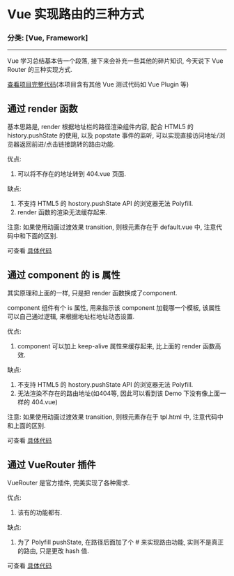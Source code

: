 # Vue 实现路由的三种方式
### 分类: [Vue, Framework]
---

Vue 学习总结基本告一个段落, 接下来会补充一些其他的碎片知识, 今天说下 Vue Router 的三种实现方式.

<a href="https://github.com/Xheldon/Framework/tree/master/VueSPA" target="_blank">查看项目完整代码</a>(本项目含有其他 Vue 测试代码如 Vue Plugin 等)

## 通过 render 函数

基本思路是, render 根据地址栏的路径渲染组件内容, 配合 HTML5 的 history.pushState 的使用, 以及 popstate 事件的监听, 可以实现直接访问地址/浏览器返回前进/点击链接跳转的路由功能.

优点: 

1. 可以将不存在的地址转到 404.vue 页面.

缺点: 

1. 不支持 HTML5 的 hostory.pushState API 的浏览器无法 Polyfill. 
2. render 函数的渲染无法缓存起来.

注意: 如果使用动画过渡效果 transition, 则根元素存在于 default.vue 中, 注意代码中和下面的区别.

可查看 <a href="https://github.com/Xheldon/Framework/tree/master/VueSPA/app/NoRouter" target="_blank">具体代码</a>

## 通过 component 的 is 属性

其实原理和上面的一样, 只是把 render 函数换成了component.

component 组件有个 is 属性, 用来指示该 component 加载哪一个模板, 该属性可以自己通过逻辑, 来根据地址栏地址动态设置.

优点:

1. component 可以加上 keep-alive 属性来缓存起来, 比上面的 render 函数高效.

缺点: 

1. 不支持 HTML5 的 hostory.pushState API 的浏览器无法 Polyfill. 
2. 无法渲染不存在的路由地址(如404等, 因此可以看到该 Demo 下没有像上面一样的 404.vue)

注意: 如果使用动画过渡效果 transition, 则根元素存在于 tpl.html 中, 注意代码中和上面的区别.

可查看 <a href="https://github.com/Xheldon/Framework/tree/master/VueSPA/app/NoRouterWithIs" target="_blank">具体代码</a>

## 通过 VueRouter 插件

VueRouter 是官方插件, 完美实现了各种需求.

优点: 

1. 该有的功能都有.

缺点:

1. 为了 Polyfill pushState, 在路径后面加了个 # 来实现路由功能, 实则不是真正的路由, 只是更改 hash 值.

可查看 <a href="https://github.com/Xheldon/Framework/tree/master/VueSPA/app/Router" target="_blank">具体代码</a>
























